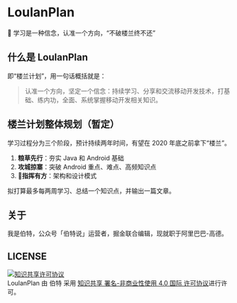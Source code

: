 # LoulanPlan

:book: 学习是一种信念，认准一个方向，“不破楼兰终不还”

## 什么是 LoulanPlan

即“楼兰计划”，用一句话概括就是：

> 认准一个方向，坚定一个信念：持续学习、分享和交流移动开发技术，打基础、练内功，全面、系统掌握移动开发相关知识。

## 楼兰计划整体规划（暂定）

学习过程分为三个阶段，预计持续两年时间，有望在 2020 年底之前拿下“楼兰”。

1. **粮草先行**：夯实 Java 和 Android 基础
2. **攻城掠寨**：突破 Android 重点、难点、高频知识点
3. **指挥有方**：架构和设计模式

拟打算最多每两周学习、总结一个知识点，并输出一篇文章。

## 关于

我是伯特，公众号「伯特说」运营者，掘金联合编辑，现就职于阿里巴巴-高德。

## LICENSE

<a rel="license" href="http://creativecommons.org/licenses/by-nc/4.0/"><img alt="知识共享许可协议" style="border-width:0" src="https://i.creativecommons.org/l/by-nc/4.0/88x31.png" /></a><br /><span xmlns:dct="http://purl.org/dc/terms/" href="http://purl.org/dc/dcmitype/Text" property="dct:title" rel="dct:type">LoulanPlan</span> 由 <span xmlns:cc="http://creativecommons.org/ns#" property="cc:attributionName">伯特</span> 采用 <a rel="license" href="http://creativecommons.org/licenses/by-nc/4.0/">知识共享 署名-非商业性使用 4.0 国际 许可协议</a>进行许可。